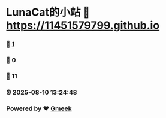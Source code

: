 # LunaCat的小站 :link: https://11451579799.github.io 
### :page_facing_up: [1](https://11451579799.github.io/tag.html) 
### :speech_balloon: 0 
### :hibiscus: 11 
### :alarm_clock: 2025-08-10 13:24:48 
### Powered by :heart: [Gmeek](https://github.com/Meekdai/Gmeek)
